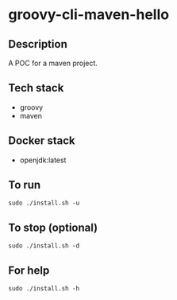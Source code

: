 # groovy-cli-maven-hello

## Description
A POC for a maven project.

## Tech stack
- groovy
- maven

## Docker stack
- openjdk:latest

## To run
`sudo ./install.sh -u`

## To stop (optional)
`sudo ./install.sh -d`

## For help
`sudo ./install.sh -h`
